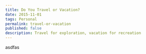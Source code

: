```yaml
---
title: Do You Travel or Vacation?
date: 2015-11-01
tags: Personal
permalink: travel-or-vacation
published: false
description: Travel for exploration, vacation for recreation
---
```


asdfas
